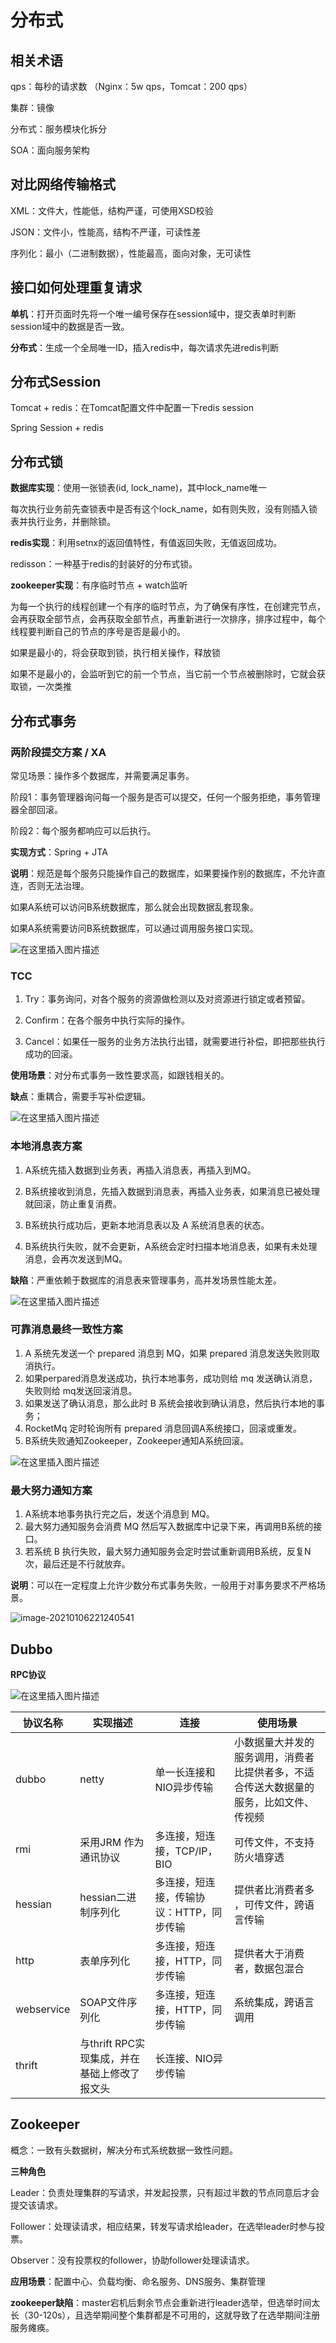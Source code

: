 # 分布式

## 相关术语

qps：每秒的请求数 （Nginx：5w qps，Tomcat：200 qps）

集群：镜像

分布式：服务模块化拆分

SOA：面向服务架构

## 对比网络传输格式

XML：文件大，性能低，结构严谨，可使用XSD校验

JSON：文件小，性能高，结构不严谨，可读性差

序列化：最小（二进制数据），性能最高，面向对象，无可读性

## 接口如何处理重复请求

**单机**：打开页面时先将一个唯一编号保存在session域中，提交表单时判断session域中的数据是否一致。

**分布式**：生成一个全局唯一ID，插入redis中，每次请求先进redis判断

## 分布式Session

Tomcat + redis：在Tomcat配置文件中配置一下redis session

Spring Session + redis

## 分布式锁

**数据库实现**：使用一张锁表(id, lock_name)，其中lock_name唯一

每次执行业务前先查锁表中是否有这个lock_name，如有则失败，没有则插入锁表并执行业务，并删除锁。

**redis实现**：利用setnx的返回值特性，有值返回失败，无值返回成功。

redisson：一种基于redis的封装好的分布式锁。

**zookeeper实现**：有序临时节点 + watch监听

为每一个执行的线程创建一个有序的临时节点，为了确保有序性，在创建完节点，会再获取全部节点，会再获取全部节点，再重新进行一次排序，排序过程中，每个线程要判断自己的节点的序号是否是最小的。

如果是最小的，将会获取到锁，执行相关操作，释放锁

如果不是最小的，会监听到它的前一个节点，当它前一个节点被删除时，它就会获取锁，一次类推

## 分布式事务

### 两阶段提交方案 / XA

常见场景：操作多个数据库，并需要满足事务。

阶段1：事务管理器询问每一个服务是否可以提交，任何一个服务拒绝，事务管理器全部回滚。

阶段2：每个服务都响应可以后执行。

**实现方式**：Spring + JTA

**说明**：规范是每个服务只能操作自己的数据库，如果要操作别的数据库，不允许直连，否则无法治理。

如果A系统可以访问B系统数据库，那么就会出现数据乱套现象。

如果A系统需要访问B系统数据库，可以通过调用服务接口实现。

![在这里插入图片描述](https://img-blog.csdnimg.cn/20210106220851600.png?x-oss-process=image/watermark,type_ZmFuZ3poZW5naGVpdGk,shadow_10,text_aHR0cHM6Ly9ibG9nLmNzZG4ubmV0L3dlaXhpbl80MjEwMzAyNg==,size_16,color_FFFFFF,t_70)

### TCC

1. Try：事务询问，对各个服务的资源做检测以及对资源进行锁定或者预留。

2. Confirm：在各个服务中执行实际的操作。

3. Cancel：如果任一服务的业务方法执行出错，就需要进行补偿，即把那些执行成功的回滚。

**使用场景**：对分布式事务一致性要求高，如跟钱相关的。

**缺点**：重耦合，需要手写补偿逻辑。

![在这里插入图片描述](https://img-blog.csdnimg.cn/20210106221025144.png?x-oss-process=image/watermark,type_ZmFuZ3poZW5naGVpdGk,shadow_10,text_aHR0cHM6Ly9ibG9nLmNzZG4ubmV0L3dlaXhpbl80MjEwMzAyNg==,size_16,color_FFFFFF,t_70)

### 本地消息表方案

1. A系统先插入数据到业务表，再插入消息表，再插入到MQ。

2. B系统接收到消息，先插入数据到消息表，再插入业务表，如果消息已被处理就回滚，防止重复消费。
3. B系统执行成功后，更新本地消息表以及 A 系统消息表的状态。
4. B系统执行失败，就不会更新，A系统会定时扫描本地消息表，如果有未处理消息，会再次发送到MQ。

**缺陷**：严重依赖于数据库的消息表来管理事务，高并发场景性能太差。

![在这里插入图片描述](https://img-blog.csdnimg.cn/20210106220851600.png?x-oss-process=image/watermark,type_ZmFuZ3poZW5naGVpdGk,shadow_10,text_aHR0cHM6Ly9ibG9nLmNzZG4ubmV0L3dlaXhpbl80MjEwMzAyNg==,size_16,color_FFFFFF,t_70)

### 可靠消息最终一致性方案

1. A 系统先发送一个 prepared 消息到 MQ，如果 prepared 消息发送失败则取消执行。
2. 如果perpared消息发送成功，执行本地事务，成功则给 mq 发送确认消息，失败则给 mq发送回滚消息。
3. 如果发送了确认消息，那么此时 B 系统会接收到确认消息，然后执行本地的事务；
4. RocketMq 定时轮询所有 prepared 消息回调A系统接口，回滚或重发。
5. B系统失败通知Zookeeper，Zookeeper通知A系统回滚。

![在这里插入图片描述](https://img-blog.csdnimg.cn/20210106221157460.png?x-oss-process=image/watermark,type_ZmFuZ3poZW5naGVpdGk,shadow_10,text_aHR0cHM6Ly9ibG9nLmNzZG4ubmV0L3dlaXhpbl80MjEwMzAyNg==,size_16,color_FFFFFF,t_70)

### 最大努力通知方案

1. A系统本地事务执行完之后，发送个消息到 MQ。
2. 最大努力通知服务会消费 MQ 然后写入数据库中记录下来，再调用B系统的接口。
3. 若系统 B 执行失败，最大努力通知服务会定时尝试重新调用B系统，反复N次，最后还是不行就放弃。

**说明**：可以在一定程度上允许少数分布式事务失败，一般用于对事务要求不严格场景。

![image-20210106221240541](C:\Users\a\AppData\Roaming\Typora\typora-user-images\image-20210106221240541.png)

## Dubbo

**RPC协议**

![在这里插入图片描述](https://img-blog.csdnimg.cn/20210106221257207.png?x-oss-process=image/watermark,type_ZmFuZ3poZW5naGVpdGk,shadow_10,text_aHR0cHM6Ly9ibG9nLmNzZG4ubmV0L3dlaXhpbl80MjEwMzAyNg==,size_16,color_FFFFFF,t_70)

| 协议名称   | 实现描述                                     | 连接                                     | 使用场景                                                     |
| ---------- | -------------------------------------------- | ---------------------------------------- | ------------------------------------------------------------ |
| dubbo      | netty                                        | 单一长连接和NIO异步传输                  | 小数据量大并发的服务调用，消费者比提供者多，不适合传送大数据量的服务，比如文件、传视频 |
| rmi        | 采用JRM 作为通讯协议                         | 多连接，短连接，TCP/IP，BIO              | 可传文件，不支持防火墙穿透                                   |
| hessian    | hessian二进制序列化                          | 多连接，短连接，传输协议：HTTP，同步传输 | 提供者比消费者多 ，可传文件，跨语言传输                      |
| http       | 表单序列化                                   | 多连接，短连接，HTTP，同步传输           | 提供者大于消费者，数据包混合                                 |
| webservice | SOAP文件序列化                               | 多连接，短连接，HTTP，同步传输           | 系统集成，跨语言调用                                         |
| thrift     | 与thrift RPC实现集成，并在基础上修改了报文头 | 长连接、NIO异步传输                      |                                                              |

## Zookeeper

概念：一致有头数据树，解决分布式系统数据一致性问题。

**三种角色**

Leader：负责处理集群的写请求，并发起投票，只有超过半数的节点同意后才会提交该请求。

Follower：处理读请求，相应结果，转发写请求给leader，在选举leader时参与投票。

Observer：没有投票权的follower，协助follower处理读请求。

**应用场景**：配置中心、负载均衡、命名服务、DNS服务、集群管理

**zookeeper缺陷**：master宕机后剩余节点会重新进行leader选举，但选举时间太长（30-120s），且选举期间整个集群都是不可用的，这就导致了在选举期间注册服务瘫痪。

